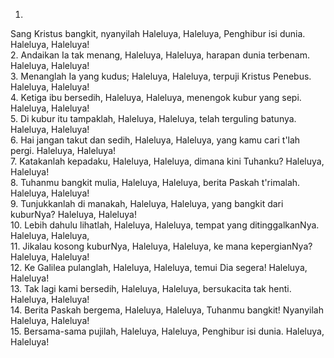1.
Sang Kristus bangkit, nyanyilah Haleluya, Haleluya,
Penghibur isi dunia. Haleluya, Haleluya!
<br>
2.
Andaikan Ia tak menang, Haleluya, Haleluya,
harapan dunia terbenam. Haleluya, Haleluya!
<br>
3.
Menanglah Ia yang kudus; Haleluya, Haleluya,
terpuji Kristus Penebus. Haleluya, Haleluya!
<br>
4.
Ketiga ibu bersedih, Haleluya, Haleluya,
menengok kubur yang sepi. Haleluya, Haleluya!
<br>
5.
Di kubur itu tampaklah, Haleluya, Haleluya,
telah terguling batunya. Haleluya, Haleluya!
<br>
6.
Hai jangan takut dan sedih, Haleluya, Haleluya,
yang kamu cari t'lah pergi. Haleluya, Haleluya!
<br>
7.
Katakanlah kepadaku, Haleluya, Haleluya,
dimana kini Tuhanku? Haleluya, Haleluya!
<br>
8.
Tuhanmu bangkit mulia, Haleluya, Haleluya,
berita Paskah t'rimalah. Haleluya, Haleluya!
<br>
9.
Tunjukkanlah di manakah, Haleluya, Haleluya,
yang bangkit dari kuburNya? Haleluya, Haleluya!
<br>
10.
Lebih dahulu lihatlah, Haleluya, Haleluya,
tempat yang ditinggalkanNya. Haleluya, Haleluya,
<br>
11.
Jikalau kosong kuburNya, Haleluya, Haleluya,
ke mana kepergianNya? Haleluya, Haleluya!
<br>
12.
Ke Galilea pulanglah, Haleluya, Haleluya,
temui Dia segera! Haleluya, Haleluya!
<br>
13.
Tak lagi kami bersedih, Haleluya, Haleluya,
bersukacita tak henti. Haleluya, Haleluya!
<br>
14.
Berita Paskah bergema, Haleluya, Haleluya,
Tuhanmu bangkit! Nyanyilah Haleluya, Haleluya!
<br>
15.
Bersama-sama pujilah, Haleluya, Haleluya,
Penghibur isi dunia. Haleluya, Haleluya!